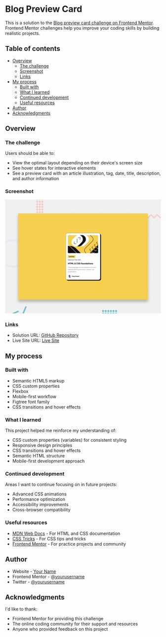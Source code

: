 # Blog Preview Card

This is a solution to the [Blog preview card challenge on Frontend Mentor](https://www.frontendmentor.io/challenges/blog-preview-card-ckPaj01IcS). Frontend Mentor challenges help you improve your coding skills by building realistic projects.

## Table of contents

- [Overview](#overview)
  - [The challenge](#the-challenge)
  - [Screenshot](#screenshot)
  - [Links](#links)
- [My process](#my-process)
  - [Built with](#built-with)
  - [What I learned](#what-i-learned)
  - [Continued development](#continued-development)
  - [Useful resources](#useful-resources)
- [Author](#author)
- [Acknowledgments](#acknowledgments)

## Overview
### The challenge

Users should be able to:

- View the optimal layout depending on their device's screen size
- See hover states for interactive elements
- See a preview card with an article illustration, tag, date, title, description, and author information

### Screenshot

![Desktop Preview](./preview.jpg)

### Links

- Solution URL: [GitHub Repository]([https://github.com/AliMohamed35/blog-preview-card])
- Live Site URL: [Live Site](https://yourusername.github.io/blog-preview-card)

## My process

### Built with

- Semantic HTML5 markup
- CSS custom properties
- Flexbox
- Mobile-first workflow
- Figtree font family
- CSS transitions and hover effects

### What I learned

This project helped me reinforce my understanding of:

- CSS custom properties (variables) for consistent styling
- Responsive design principles
- CSS transitions and hover effects
- Semantic HTML structure
- Mobile-first development approach

### Continued development

Areas I want to continue focusing on in future projects:

- Advanced CSS animations
- Performance optimization
- Accessibility improvements
- Cross-browser compatibility

### Useful resources

- [MDN Web Docs](https://developer.mozilla.org/) - For HTML and CSS documentation
- [CSS Tricks](https://css-tricks.com/) - For CSS tips and tricks
- [Frontend Mentor](https://www.frontendmentor.io) - For practice projects and community

## Author

- Website - [Your Name](https://www.yourwebsite.com)
- Frontend Mentor - [@yourusername](https://www.frontendmentor.io/profile/yourusername)
- Twitter - [@yourusername](https://www.twitter.com/yourusername)

## Acknowledgments

I'd like to thank:
- Frontend Mentor for providing this challenge
- The online coding community for their support and resources
- Anyone who provided feedback on this project
